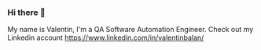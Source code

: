 ### Hi there 👋
My name is Valentin, I'm a QA Software Automation Engineer. Check out my Linkedin account https://www.linkedin.com/in/valentinbalan/
